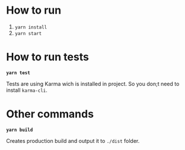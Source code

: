 # How to run

1. `yarn install`
2. `yarn start`

# How to run tests

**`yarn test`**

Tests are using Karma wich is installed in project. So you don;t need to install `karma-cli`.

# Other commands

**`yarn build`**

Creates production build and output it to `./dist` folder.
